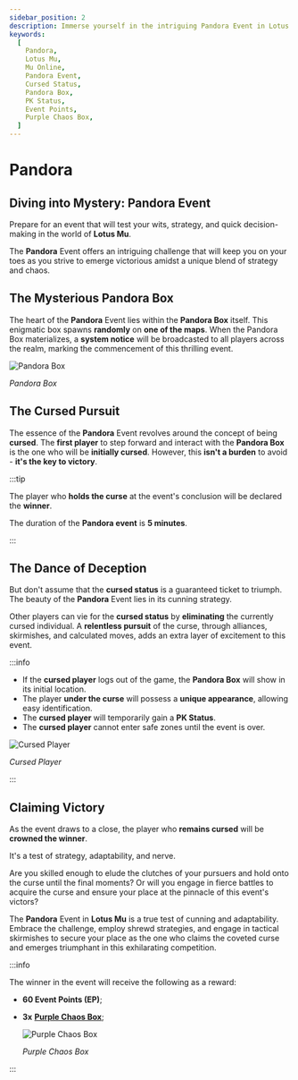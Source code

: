 ```yaml
---
sidebar_position: 2
description: Immerse yourself in the intriguing Pandora Event in Lotus Mu, a test of strategy and cunning where players vie for the cursed status from the mysterious Pandora Box. Learn how to participate, the rules of the event, and the rewards that await the ultimate victor.
keywords:
  [
    Pandora,
    Lotus Mu,
    Mu Online,
    Pandora Event,
    Cursed Status,
    Pandora Box,
    PK Status,
    Event Points,
    Purple Chaos Box,
  ]
---
```


# Pandora

## Diving into Mystery: Pandora Event

Prepare for an event that will test your wits, strategy, and quick decision-making in the world of **Lotus Mu**.

The **Pandora** Event offers an intriguing challenge that will keep you on your toes as you strive to emerge victorious amidst a unique blend of strategy and chaos.

## The Mysterious Pandora Box

The heart of the **Pandora** Event lies within the **Pandora Box** itself. This enigmatic box spawns **randomly** on **one of the maps**. When the Pandora Box materializes, a **system notice** will be broadcasted to all players across the realm, marking the commencement of this thrilling event.

![Pandora Box](/img/events/pandora/pandora-box.jpg)

_Pandora Box_

## The Cursed Pursuit

The essence of the **Pandora** Event revolves around the concept of being **cursed**. The **first player** to step forward and interact with the **Pandora Box** is the one who will be **initially cursed**. However, this **isn't a burden** to avoid - **it's the key to victory**.

:::tip

The player who **holds the curse** at the event's conclusion will be declared the **winner**.

The duration of the **Pandora event** is **5 minutes**.

:::

## The Dance of Deception

But don't assume that the **cursed status** is a guaranteed ticket to triumph. The beauty of the **Pandora** Event lies in its cunning strategy.

Other players can vie for the **cursed status** by **eliminating** the currently cursed individual. A **relentless pursuit** of the curse, through alliances, skirmishes, and calculated moves, adds an extra layer of excitement to this event.

:::info

- If the **cursed player** logs out of the game, the **Pandora Box** will show in its initial location.
- The player **under the curse** will possess a **unique appearance**, allowing easy identification.
- The **cursed player** will temporarily gain a **PK Status**.
- The **cursed player** cannot enter safe zones until the event is over.

![Cursed Player](/img/events/pandora/cursed-player.jpg)

_Cursed Player_

:::

## Claiming Victory

As the event draws to a close, the player who **remains cursed** will be **crowned the winner**.

It's a test of strategy, adaptability, and nerve.

Are you skilled enough to elude the clutches of your pursuers and hold onto the curse until the final moments? Or will you engage in fierce battles to acquire the curse and ensure your place at the pinnacle of this event's victors?

The **Pandora** Event in **Lotus Mu** is a true test of cunning and adaptability. Embrace the challenge, employ shrewd strategies, and engage in tactical skirmishes to secure your place as the one who claims the coveted curse and emerges triumphant in this exhilarating competition.

:::info

The winner in the event will receive the following as a reward:

- **60 Event Points (EP)**;
- **3x** **[Purple Chaos Box](/items/item-bags/misc/purple-chaos-box)**;

  ![Purple Chaos Box](/img/items/item-bags/purple-chaos-box.png)

  _Purple Chaos Box_

:::
